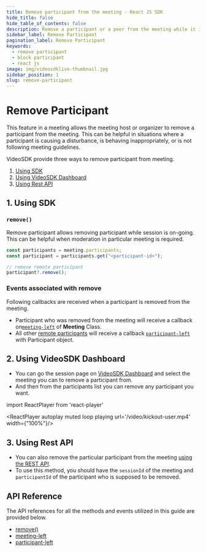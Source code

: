 ```yaml
---
title: Remove participant from the meeting - React JS SDK
hide_title: false
hide_table_of_contents: false
description: Remove a participant or a peer from the meeting while it is still in progress. It helps in meeting moderation.
sidebar_label: Remove Participant
pagination_label: Remove Participant
keywords:
  - remove participant
  - block participant
  - react js
image: img/videosdklive-thumbnail.jpg
sidebar_position: 1
slug: remove-participant
---
```


# Remove Participant

This feature in a meeting allows the meeting host or organizer to remove a participant from the meeting. This can be helpful in situations where a participant is causing a disturbance, is behaving inappropriately, or is not following meeting guidelines.

VideoSDK provide three ways to remove participant from meeting.

1. [Using SDK](#1-using-sdk)
2. [Using VideoSDK Dashboard](#2-using-videosdk-dashboard)
3. [Using Rest API](#3-using-rest-api)

## 1. Using SDK

### `remove()`

Remove participant allows removing participant while session is on-going. This can be helpful when moderation in particular meeting is required.

```js
const participants = meeting.participants;
const participant = participants.get("<participant-id>");

// remove remote participant
participant?.remove();
```

### Events associated with remove

Following callbacks are received when a participant is removed from the meeting.

- Participant who was removed from the meeting will receive a callback on[`meeting-left`](/javascript/api/sdk-reference/meeting-class/events#meeting-left) of **Meeting** Class.
- All other [remote participants](../concept-and-architecture#2-participant) will receive a callback [`participant-left`](/javascript/api/sdk-reference/meeting-class/events#participant-left) with Participant object.

## 2. Using VideoSDK Dashboard

- You can go the session page on [VideoSDK Dashboard](https://app.videosdk.live/meetings/sessions) and select the meeting you can to remove a participant from.
- And then from the participants list you can remove any participant you want.

import ReactPlayer from 'react-player'

<div style={{textAlign: 'center'}}>

<ReactPlayer autoplay muted loop playing url='/video/kickout-user.mp4' width={"100%"}/>

</div>

## 3. Using Rest API

- You can also remove the particular participant from the meeting [using the REST API](/api-reference/realtime-communication/remove-participant).
- To use this method, you should have the `sessionId` of the meeting and `participantId` of the participant who is supposed to be removed.

## API Reference

The API references for all the methods and events utilized in this guide are provided below.

- [remove()](/javascript/api/sdk-reference/participant-class/methods#remove)
- [meeting-left](/javascript/api/sdk-reference/meeting-class/events#meeting-left)
- [participant-left](/javascript/api/sdk-reference/meeting-class/events#participant-left)
